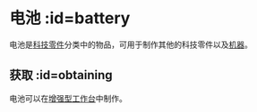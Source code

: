 # 电池 :id=battery

电池是[科技零件](/Technical-Components)分类中的物品，可用于制作其他的科技零件以及[机器](/Electric-Machines)。

## 获取 :id=obtaining

电池可以在[增强型工作台](/Enhanced-Crafting-Table)中制作。
